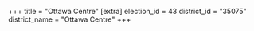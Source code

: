 +++
title = "Ottawa Centre"
[extra]
election_id = 43
district_id = "35075"
district_name = "Ottawa Centre"
+++
